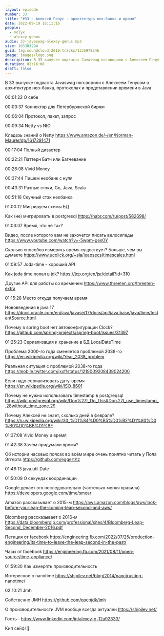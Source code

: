 ```yaml
---
layout: episode
number: 33
title: "#33 - Алексей Генус - архитектура нео-банка и время"
date: 2022-09-19 18:11:16
people:
  - volyx
  - alexey-genus
audio: 33-javaswag-alexey-genus.mp3
size: 163383294
guid: tag:soundcloud,2010:tracks/1336978246
image: images/logo.png
description: В 33 выпуске подкаста Javaswag поговорили с Алексеем Генусом о архитектуре нео-банка, протоколах и представлении времени в Java
duration: 02:16:08
draft: false
---
```


В 33 выпуске подкаста Javaswag поговорили с Алексеем Генусом о архитектуре нео-банка, протоколах и представлении времени в Java

00:01:22 О себе

00:03:37 Коннектор для Петербуржской биржи

00:06:04 Протокол, пакет, запрос

00:09:34 Netty vs NIO

Кладезь знаний о Netty https://www.amazon.de/-/en/Norman-Maurer/dp/1617291471

00:17:04 Полный дизастер

00:22:21 Паттерн Батч или Батчевание

00:26:08 Vivid Money

00:37:44 Пишем необанк с нуля

00:43:31 Разные стэки, Go, Java, Scala

00:51:18 Скучный стэк необанка

01:00:12 Мигрируем схемы БД

Как (не) мигрировать в postgresql https://habr.com/ru/post/582698/

01:03:07 Время, что не так?

Видео, после которого вам не захочется писать велосипеды https://www.youtube.com/watch?v=-5wpm-gesOY

Сколько способов измерить время существует? Больше, чем вы думаете https://www.ucolick.org/~sla/leapsecs/timescales.html

01:09:57 Joda-time - хороший API

Как joda time попал в jdk? https://jcp.org/en/jsr/detail?id=310

Другие API для работы со временем https://www.threeten.org/threeten-extra

01:15:28 Место откуда получаем время

Нововведения в java 17 https://docs.oracle.com/en/java/javase/17/docs/api/java.base/java/time/InstantSource.html

Почему в spring boot нет автоконфигурации Clock? https://github.com/spring-projects/spring-boot/issues/31397

01:25:23 Сериализация и хранение в БД LocalDateTime

Проблема 2000-го года сменяется проблемой 2038-го https://en.wikipedia.org/wiki/Year_2038_problem

Реальная ситуация с проблемой 2038-го года https://mobile.twitter.com/jxxf/status/1219009308438024200

Если надо сериализовать дату-время https://en.wikipedia.org/wiki/ISO_8601

Почему не нужно использовать timestamp в postgreqsql https://wiki.postgresql.org/wiki/Don%27t_Do_This#Don.27t_use_timestamp_.28without_time_zone.29

Почему Алексей не знает, сколько дней в феврале? https://ru.wikipedia.org/wiki/30_%D1%84%D0%B5%D0%B2%D1%80%D0%B0%D0%BB%D1%8F

01:37:08 Vivid Money и время

01:42:38 Зачем придумали время?

Об истории часовых поясах во всём мире очень приятно читать у Пола Эггерта https://github.com/eggert/tz

01:46:13 java.util.Date

01:50:09 О секундах координации

Google делает это последовательно (частенько меняя правила) https://developers.google.com/time/smear

Amazon рассказывает о 2015-м https://aws.amazon.com/blogs/aws/look-before-you-leap-the-coming-leap-second-and-aws/

Bloomberg рассказывает о 2016-м https://data.bloomberglp.com/professional/sites/4/Bloomberg-Leap-Second_December-2016.pdf

Петиция от facebook https://engineering.fb.com/2022/07/25/production-engineering/its-time-to-leave-the-leap-second-in-the-past/

Часы от facebook https://engineering.fb.com/2021/08/11/open-source/time-appliance/

01:59:30 Как измерять производительность

Интересное о nanotime https://shipilev.net/blog/2014/nanotrusting-nanotime/

02:10:21 Jmh

Собственно JMH https://github.com/openjdk/jmh

О производительности JVM вообще всегда актуален https://shipilev.net/



Гость - https://www.linkedin.com/in/alexey-g-12a92333/



Кип сейф! 🖖